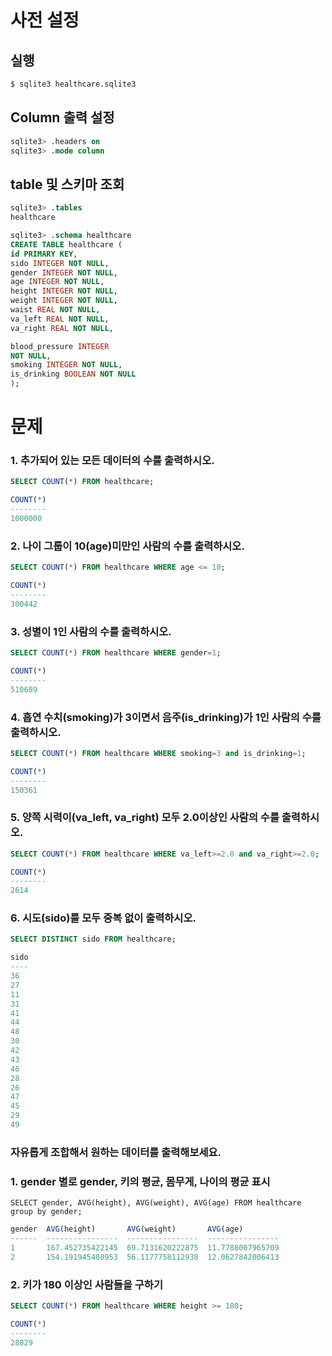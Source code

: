 # 사전 설정

## 실행

```bash
$ sqlite3 healthcare.sqlite3 
```

## Column 출력 설정

```sql
sqlite3> .headers on 
sqlite3> .mode column
```

## table 및 스키마 조회

```sql
sqlite3> .tables
healthcare

sqlite3> .schema healthcare
CREATE TABLE healthcare (
id PRIMARY KEY,        
sido INTEGER NOT NULL, 
gender INTEGER NOT NULL,
age INTEGER NOT NULL,  
height INTEGER NOT NULL,
weight INTEGER NOT NULL,
waist REAL NOT NULL,   
va_left REAL NOT NULL, 
va_right REAL NOT NULL,

blood_pressure INTEGER 
NOT NULL,
smoking INTEGER NOT NULL,
is_drinking BOOLEAN NOT NULL
);
```

# 문제

### 1. 추가되어 있는 모든 데이터의 수를 출력하시오.

```sql
SELECT COUNT(*) FROM healthcare;
```

```sql
COUNT(*)
--------
1000000
```

### 2. 나이 그룹이 10(age)미만인 사람의 수를 출력하시오.

```sql
SELECT COUNT(*) FROM healthcare WHERE age <= 10;
```

```sql
COUNT(*)
--------
300442  
```

### 3. 성별이 1인 사람의 수를 출력하시오.

```sql
SELECT COUNT(*) FROM healthcare WHERE gender=1;
```

```sql
COUNT(*)
--------
510689  
```

### 4. 흡연 수치(smoking)가 3이면서 음주(is_drinking)가 1인 사람의 수를 출력하시오.

```sql
SELECT COUNT(*) FROM healthcare WHERE smoking=3 and is_drinking=1;
```

```sql
COUNT(*)
--------
150361 
```

### 5. 양쪽 시력이(va_left, va_right) 모두 2.0이상인 사람의 수를 출력하시오.

```sql
SELECT COUNT(*) FROM healthcare WHERE va_left>=2.0 and va_right>=2.0;
```

```sql
COUNT(*)
--------
2614    
```

### 6. 시도(sido)를 모두 중복 없이 출력하시오.

```sql
SELECT DISTINCT sido FROM healthcare;
```

```sql
sido
----
36  
27  
11  
31  
41  
44  
48  
30  
42  
43  
46  
28  
26  
47  
45  
29  
49  
```

### 자유롭게 조합해서 원하는 데이터를 출력해보세요.

### 1. gender 별로 gender, 키의 평균, 몸무게, 나이의 평균 표시

```sqlite
SELECT gender, AVG(height), AVG(weight), AVG(age) FROM healthcare group by gender;
```

```sql
gender  AVG(height)       AVG(weight)       AVG(age)        
------  ----------------  ----------------  ----------------
1       167.452735422145  69.7131620222875  11.7788007965709
2       154.191945408953  56.1177758112938  12.0627842006413
```

### 2. 키가 180 이상인 사람들을 구하기

```sql
SELECT COUNT(*) FROM healthcare WHERE height >= 180;
```

```sql
COUNT(*)
--------
28829   
```

<br>
